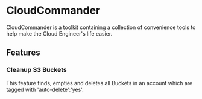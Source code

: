 # CloudCommander

CloudCommander is a toolkit containing a collection of convenience tools to help make the Cloud Engineer's life easier.

## Features
### Cleanup S3 Buckets
This feature finds, empties and deletes all Buckets in an account which are tagged with 'auto-delete':'yes'.
